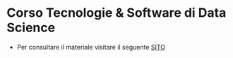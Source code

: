 # Corso Tecnologie & Software di Data Science 

* Per consultare il materiale visitare il seguente [SITO](https://visiont3lab.github.io/tecnologie_data_science/)

